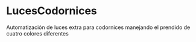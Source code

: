 # LucesCodornices
Automatización de luces extra para codornices manejando el prendido de cuatro colores diferentes
